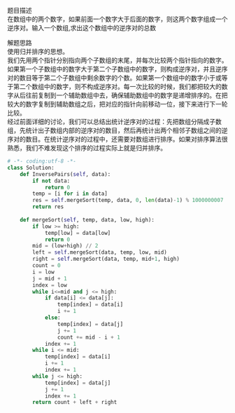 
题目描述  
在数组中的两个数字，如果前面一个数字大于后面的数字，则这两个数字组成一个逆序对。输入一个数组,求出这个数组中的逆序对的总数  

解题思路  
使用归并排序的思想。  
我们先用两个指针分别指向两个子数组的末尾，并每次比较两个指针指向的数字。如果第一个子数组中的数字大于第二个子数组中的数字，则构成逆序对，并且逆序对的数目等于第二个子数组中剩余数字的个数。如果第一个数组中的数字小于或等于第二个数组中的数字，则不构成逆序对。每一次比较的时候，我们都把较大的数字从后往前复制到一个辅助数组中去，确保辅助数组中的数字是递增排序的。在把较大的数字复制到辅助数组之后，把对应的指针向前移动一位，接下来进行下一轮比较。  
经过前面详细的讨论，我们可以总结出统计逆序对的过程：先把数组分隔成子数组，先统计出子数组内部的逆序对的数目，然后再统计出两个相邻子数组之间的逆序对的数目。在统计逆序对的过程中，还需要对数组进行排序。如果对排序算法很熟悉，我们不难发现这个排序的过程实际上就是归并排序。  

```python 
# -*- coding:utf-8 -*-
class Solution:
    def InversePairs(self, data):
        if not data:
            return 0 
        temp = [i for i in data] 
        res = self.mergeSort(temp, data, 0, len(data)-1) % 1000000007
        return res 
    
    def mergeSort(self, temp, data, low, high):
        if low >= high:
            temp[low] = data[low] 
            return 0 
        mid = (low+high) // 2 
        left = self.mergeSort(data, temp, low, mid) 
        right = self.mergeSort(data, temp, mid+1, high)
        count = 0 
        i = low  
        j = mid + 1 
        index = low 
        while i<=mid and j <= high:
            if data[i] <= data[j]:
                temp[index] = data[i] 
                i += 1 
            else:
                temp[index] = data[j] 
                j += 1 
                count += mid - i + 1 
            index += 1 
        while i <= mid:
            temp[index] = data[i] 
            i += 1 
            index += 1 
        while j <= high:
            temp[index] = data[j] 
            j += 1 
            index += 1 
        return count + left + right 
```
